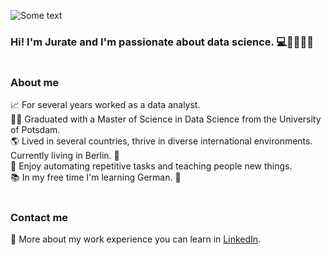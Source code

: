 <!--
**juratev/juratev** is a ✨ _special_ ✨ repository because its `README.md` (this file) appears on your GitHub profile.

Here are some ideas to get you started:

- 🔭 I’m currently working on ...
- 🌱 I’m currently learning ...
- 👯 I’m looking to collaborate on ...
- 🤔 I’m looking for help with ...
- 💬 Ask me about ...
- 📫 How to reach me: ...
- 😄 Pronouns: ...
- ⚡ Fun fact: ...
-->


![Some text](https://media.giphy.com/media/MM0Jrc8BHKx3y/giphy.gif)

### Hi! I'm Jurate and I'm passionate about data science. 💻👋🏻👩‍💻
#
### About me
📈 For several years worked as a data analyst. <br>
👩‍🎓 Graduated with a Master of Science in Data Science from the University of Potsdam. <br>
🌎 Lived in several countries, thrive in diverse international environments. Currently living in Berlin. 🥨<br>
🤖 Enjoy automating repetitive tasks and teaching people new things. <br> 
📚 In my free time I'm learning German. 💬 <br>
#
### Contact me
🚀 More about my work experience you can learn in [LinkedIn](https://www.linkedin.com/in/jurate-vaistaraite/).
